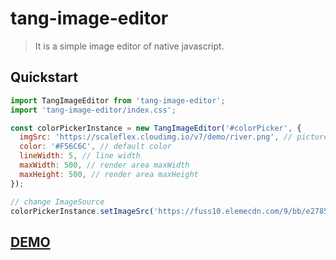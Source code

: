 # tang-image-editor
> It is a simple image editor of native javascript.
## Quickstart
```javascript
import TangImageEditor from 'tang-image-editor';
import 'tang-image-editor/index.css';

const colorPickerInstance = new TangImageEditor('#colorPicker', {
  imgSrc: 'https://scaleflex.cloudimg.io/v7/demo/river.png', // picture url
  color: '#F56C6C', // default color
  lineWidth: 5, // line width
  maxWidth: 500, // render area maxWidth
  maxHeight: 500, // render area maxHeight
});

// change ImageSource
colorPickerInstance.setImageSrc('https://fuss10.elemecdn.com/9/bb/e27858e973f5d7d3904835f46abbdjpeg.jpeg');
```
## [DEMO](https://guoweitang.github.io/vue-rack-admin/#/editing)

